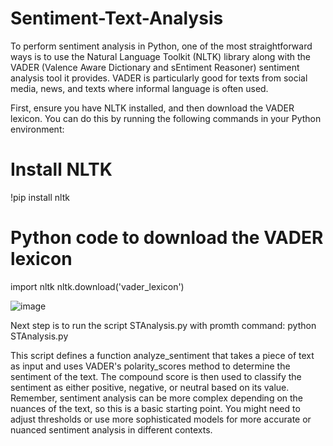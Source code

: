 # Sentiment-Text-Analysis
To perform sentiment analysis in Python, one of the most straightforward ways is to use the Natural Language Toolkit (NLTK) library along with the VADER (Valence Aware Dictionary and sEntiment Reasoner) sentiment analysis tool it provides. VADER is particularly good for texts from social media, news, and texts where informal language is often used.


First, ensure you have NLTK installed, and then download the VADER lexicon. You can do this by running the following commands in your Python environment:

# Install NLTK
!pip install nltk


# Python code to download the VADER lexicon
import nltk
nltk.download('vader_lexicon')

![image](https://github.com/tohingit/Sentiment-Text-Analysis/assets/171322240/6c0cf461-1916-417d-b540-bd55c339dd7a)


Next step is to run the script STAnalysis.py with promth command:
python STAnalysis.py

This script defines a function analyze_sentiment that takes a piece of text as input and uses VADER's polarity_scores method to determine the sentiment of the text. The compound score is then used to classify the sentiment as either positive, negative, or neutral based on its value.
Remember, sentiment analysis can be more complex depending on the nuances of the text, so this is a basic starting point. You might need to adjust thresholds or use more sophisticated models for more accurate or nuanced sentiment analysis in different contexts.
